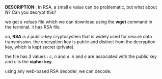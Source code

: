 **DESCRIPTION** : In RSA, a small e value can be problematic, but what about N? Can you decrypt this? 

we get a _values_ file which we can download using the **wget** command in the terminal. it has RSA file.

so, **RSA** is a public-key cryptosystem that is widely used for secure data transmission. the encryption key is public and distinct from the decryption key, which is kept secret (private).

the file has 3 values : _c_, _n_ and _e_. _n_ and _e_ are associated with the public key and _c_ is the **cipher key**.

using any web-based RSA decoder, we can decode.
